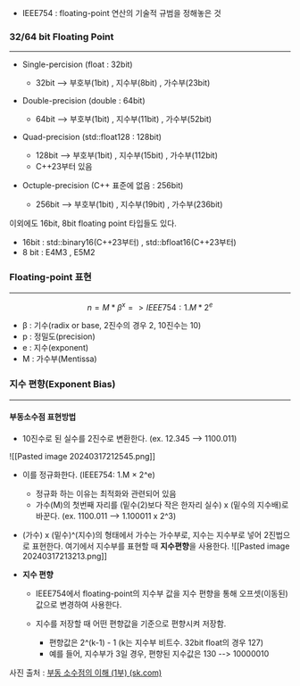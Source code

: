 
* IEEE754 : floating-point 연산의 기술적 규범을 정해놓은 것

### 32/64 bit Floating Point
---

* Single-percision (float : 32bit)
	* 32bit --> 부호부(1bit) , 지수부(8bit) , 가수부(23bit)

* Double-precision (double : 64bit)
	* 64bit --> 부호부(1bit) , 지수부(11bit) , 가수부(52bit)

* Quad-precision (std::float128 : 128bit)
	* 128bit --> 부호부(1bit) , 지수부(15bit) , 가수부(112bit)
	* C++23부터 있음

* Octuple-precision (C++ 표준에 없음 : 256bit)
	* 256bit --> 부호부(1bit) , 지수부(19bit) , 가수부(236bit)

이외에도 16bit, 8bit floating point 타입들도 있다.

* 16bit : std::binary16(C++23부터) , std::bfloat16(C++23부터)
* 8 bit : E4M3 , E5M2


### Floating-point 표현
---
$$ n = M * \beta^x => IEEE754 : 1.M*2^e$$
* β : 기수(radix or base, 2진수의 경우 2, 10진수는 10)
* p : 정밀도(precision)
* e : 지수(exponent)
* M : 가수부(Mentissa)

### 지수 편향(Exponent Bias)
---

#### 부동소수점 표현방법

* 10진수로 된 실수를 2진수로 변환한다. (ex. 12.345 --> 1100.011)

![[Pasted image 20240317212545.png]]
* 이를 정규화한다. (IEEE754: 1.M × 2^e)
	* 정규화 하는 이유는 최적화와 관련되어 있음
	* 가수(M)의 첫번째 자리를 (밑수(2)보다 작은 한자리 실수) x (밑수의 지수배)로 바꾼다. (ex. 1100.011 --> 1.100011 x 2^3)

* (가수) x (밑수)^(지수)의 형태에서 가수는 가수부로, 지수는 지수부로 넣어 2진법으로 표현한다. 여기에서 지수부를 표현할 때 **지수편향**을 사용한다.
	![[Pasted image 20240317213213.png]]


* **지수 편향**
	* IEEE754에서 floating-point의 지수부 값을 지수 편향을 통해 오프셋(이동된) 값으로 변경하여 사용한다.
	
	* 지수를 저장할 때 어떤 편향값을 기준으로 편향시켜 저장함.
		* 편향값은 2^(k-1) - 1 (k는 지수부 비트수. 32bit float의 경우 127)
		* 예를 들어, 지수부가 3일 경우, 편향된 지수값은 130 --> 10000010



사진 출처 : [부동 소수점의 이해 (1부) (sk.com)](https://devocean.sk.com/blog/techBoardDetail.do?ID=165270#none)
